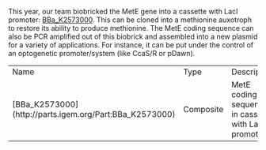 This year, our team biobricked the MetE gene into a cassette with LacI promoter:
[BBa_K2573000](http://parts.igem.org/Part:BBa_K2573000). This can be cloned into a methionine auxotroph to restore its ability to produce methionine. The MetE coding sequence can also be PCR amplified out of this biobrick and assembled into a new plasmid for a variety of applications. For instance, it can be put under the control of an optogenetic promoter/system (like CcaS/R or pDawn). 

<table/>
<tr>
  <td> Name <td> Type <td> Description <td> Designer <td> length 
  <tr> 
    <td> [BBa_K2573000](http://parts.igem.org/Part:BBa_K2573000) <td> Composite <td> MetE coding sequence in cassete with LacI promoter <td> Amanda Kuang  <td> 2658 
    
    </table>
